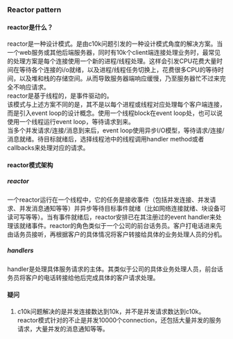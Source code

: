 ### Reactor pattern   

#### reactor是什么？
reactor是一种设计模式。是由c10k问题引发的一种设计模式角度的解决方案。当一个web服务或其他后端服务器，同时有10k个client端连接处理业务时，最常见的处理方案是每个连接使用一个新的进程/线程处理。这样会引发CPU花费大量时间在等待各个连接的i/o就绪，以及进程/线程任务切换上，花费很多CPU的等待时间，以及堆和栈的存储空间。从而导致服务器端响应缓慢，乃至服务器忙不过来完全不响应请求。   
reactor是基于线程的，是事件驱动的。   
该模式与上述方案不同的是，其不是以每个进程或线程对应处理每个客户端连接，而是引入event loop的设计概念。使用一个线程block在event loop处，也可以说使用一个线程运行event loop，等待请求到来。   
当多个并发请求/连接/消息到来后，event loop使用异步I/O模型，等待请求/连接/消息就绪。待目标就绪后，选择线程池中的线程调用handler method或者callbacks来处理对应的请求。

#### reactor模式架构
##### reactor
一个reactor运行在一个线程中，它的任务是接收事件（包括并发连接、并发请求、并发消息通知等等）并异步等待目标事件就绪（比如网络连接就绪、块设备可读可写等等）。当有事件就绪后，reactor安排已在其注册过的event handler来处理该就绪事件。reactor的角色类似于一个公司的前台话务员。客户打电话进来先由话务员接听，再根据客户的具体情况将客户转接给具体的业务处理人员的分机。
##### handlers
handler是处理具体服务请求的主体。其类似于公司的具体业务处理人员，前台话务员将客户的电话转接给他后完成具体的客户请求处理。

#### 疑问
1. c10k问题解决的是并发连接数达到10k，并不是并发请求数达到c10k。   
   reactor模式针对的不止是并发10000个connection，还包括大量并发的服务请求，大量并发的消息通知等等。


